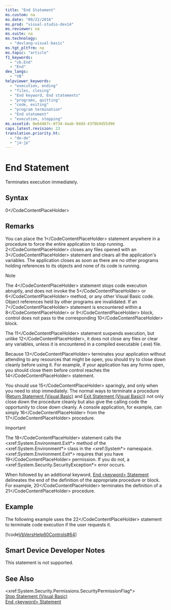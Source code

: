 ```yaml
---
title: "End Statement"
ms.custom: na
ms.date: "09/22/2016"
ms.prod: "visual-studio-dev14"
ms.reviewer: na
ms.suite: na
ms.technology: 
  - "devlang-visual-basic"
ms.tgt_pltfrm: na
ms.topic: "article"
f1_keywords: 
  - "vb.End"
  - "End"
dev_langs: 
  - "VB"
helpviewer_keywords: 
  - "execution, ending"
  - "files, closing"
  - "End keyword, End statements"
  - "programs, quitting"
  - "code, exiting"
  - "program termination"
  - "End statement"
  - "execution, stopping"
ms.assetid: 0e64467c-0f34-4aab-9ddd-43f8b9d55d90
caps.latest.revision: 23
translation.priority.ht: 
  - "de-de"
  - "ja-jp"
---
```

# End Statement
Terminates execution immediately.  
  
## Syntax  
  
<CodeContentPlaceHolder>0\</CodeContentPlaceHolder>  
## Remarks  
 You can place the <CodeContentPlaceHolder>1\</CodeContentPlaceHolder> statement anywhere in a procedure to force the entire application to stop running. <CodeContentPlaceHolder>2\</CodeContentPlaceHolder> closes any files opened with an <CodeContentPlaceHolder>3\</CodeContentPlaceHolder> statement and clears all the application's variables. The application closes as soon as there are no other programs holding references to its objects and none of its code is running.  
  
> [!NOTE]
>  The <CodeContentPlaceHolder>4\</CodeContentPlaceHolder> statement stops code execution abruptly, and does not invoke the <CodeContentPlaceHolder>5\</CodeContentPlaceHolder> or <CodeContentPlaceHolder>6\</CodeContentPlaceHolder> method, or any other Visual Basic code. Object references held by other programs are invalidated. If an <CodeContentPlaceHolder>7\</CodeContentPlaceHolder> statement is encountered within a <CodeContentPlaceHolder>8\</CodeContentPlaceHolder> or <CodeContentPlaceHolder>9\</CodeContentPlaceHolder> block, control does not pass to the corresponding <CodeContentPlaceHolder>10\</CodeContentPlaceHolder> block.  
  
 The <CodeContentPlaceHolder>11\</CodeContentPlaceHolder> statement suspends execution, but unlike <CodeContentPlaceHolder>12\</CodeContentPlaceHolder>, it does not close any files or clear any variables, unless it is encountered in a compiled executable (.exe) file.  
  
 Because <CodeContentPlaceHolder>13\</CodeContentPlaceHolder> terminates your application without attending to any resources that might be open, you should try to close down cleanly before using it. For example, if your application has any forms open, you should close them before control reaches the <CodeContentPlaceHolder>14\</CodeContentPlaceHolder> statement.  
  
 You should use <CodeContentPlaceHolder>15\</CodeContentPlaceHolder> sparingly, and only when you need to stop immediately. The normal ways to terminate a procedure ([Return Statement (Visual Basic)](../vs140/return-statement--visual-basic-.md) and [Exit Statement (Visual Basic)](../vs140/exit-statement--visual-basic-.md)) not only close down the procedure cleanly but also give the calling code the opportunity to close down cleanly. A console application, for example, can simply <CodeContentPlaceHolder>16\</CodeContentPlaceHolder> from the <CodeContentPlaceHolder>17\</CodeContentPlaceHolder> procedure.  
  
> [!IMPORTANT]
>  The <CodeContentPlaceHolder>18\</CodeContentPlaceHolder> statement calls the \<xref:System.Environment.Exit*> method of the \<xref:System.Environment*> class in the \<xref:System*> namespace. \<xref:System.Environment.Exit*> requires that you have <CodeContentPlaceHolder>19\</CodeContentPlaceHolder> permission. If you do not, a \<xref:System.Security.SecurityException*> error occurs.  
  
 When followed by an additional keyword, [End \<keyword> Statement](../vs140/end--keyword--statement--visual-basic-.md) delineates the end of the definition of the appropriate procedure or block. For example, <CodeContentPlaceHolder>20\</CodeContentPlaceHolder> terminates the definition of a <CodeContentPlaceHolder>21\</CodeContentPlaceHolder> procedure.  
  
## Example  
 The following example uses the <CodeContentPlaceHolder>22\</CodeContentPlaceHolder> statement to terminate code execution if the user requests it.  
  
 [!code[VbVersHelp60Controls#64](../vs140/codesnippet/VisualBasic/end-statement_1.vb)]  
  
## Smart Device Developer Notes  
 This statement is not supported.  
  
## See Also  
 \<xref:System.Security.Permissions.SecurityPermissionFlag*>   
 [Stop Statement (Visual Basic)](../vs140/stop-statement--visual-basic-.md)   
 [End \<keyword> Statement](../vs140/end--keyword--statement--visual-basic-.md)